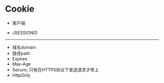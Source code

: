 # Cookie


- 客户端


- JSESSIONID


---

- 域名domain
- 路径path
- Expires
- Max-Age
- Secure; 只有在HTTPS协议下发送请求才带上
- HttpOnly